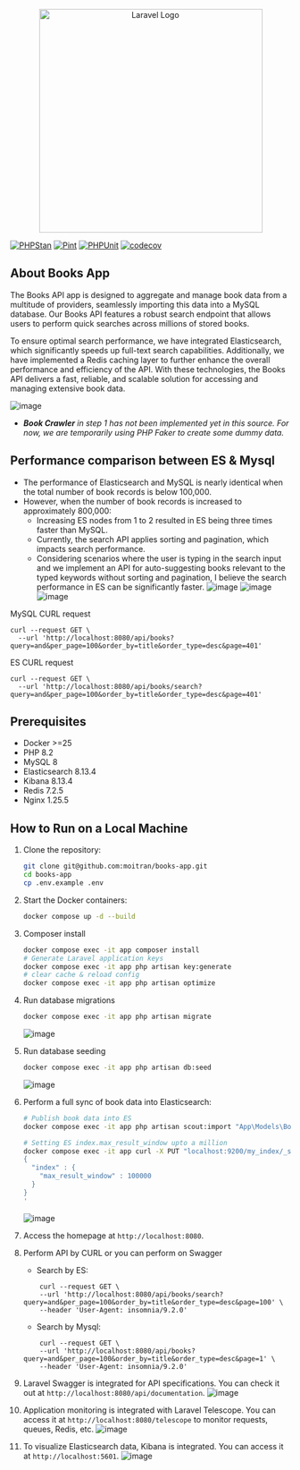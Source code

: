 <p align="center"><a href="https://laravel.com" target="_blank"><img src="https://raw.githubusercontent.com/laravel/art/master/logo-lockup/5%20SVG/2%20CMYK/1%20Full%20Color/laravel-logolockup-cmyk-red.svg" width="400" alt="Laravel Logo"></a></p>

[![PHPStan](https://github.com/moitran/books-app/actions/workflows/phpstan-ci.yml/badge.svg)](https://github.com/moitran/books-app/actions/workflows/phpstan-ci.yml)
[![Pint](https://github.com/moitran/books-app/actions/workflows/pint-ci.yml/badge.svg)](https://github.com/moitran/books-app/actions/workflows/pint-ci.yml)
[![PHPUnit](https://github.com/moitran/books-app/actions/workflows/phpunit-ci.yml/badge.svg)](https://github.com/moitran/books-app/actions/workflows/phpunit-ci.yml)
[![codecov](https://codecov.io/github/moitran/books-app/graph/badge.svg?token=FKQVP99EM5)](https://codecov.io/github/moitran/books-app)


## About Books App

The Books API app is designed to aggregate and manage book data from a multitude of providers, seamlessly importing this data into a MySQL database.
Our Books API features a robust search endpoint that allows users to perform quick searches across millions of stored books.

To ensure optimal search performance, we have integrated Elasticsearch, which significantly speeds up full-text search capabilities. Additionally, we have implemented a Redis caching layer to further enhance the overall performance and efficiency of the API. With these technologies, the Books API delivers a fast, reliable, and scalable solution for accessing and managing extensive book data.

![image](https://github.com/moitran/books-app/assets/30226535/a2d9f1f3-0808-400f-a8d4-876d146a3791)


* ***Book Crawler** in step 1 has not been implemented yet in this source. For now, we are temporarily using PHP Faker to create some dummy data.*

## Performance comparison between ES & Mysql

* The performance of Elasticsearch and MySQL is nearly identical when the total number of book records is below 100,000.
* However, when the number of book records is increased to approximately 800,000:
    * Increasing ES nodes from 1 to 2 resulted in ES being three times faster than MySQL.
    * Currently, the search API applies sorting and pagination, which impacts search performance.
    * Considering scenarios where the user is typing in the search input and we implement an API for auto-suggesting books relevant to the typed keywords without sorting and pagination, I believe the search performance in ES can be significantly faster.
![image](https://github.com/moitran/books-app/assets/30226535/778ab1cd-774b-470f-b3b1-faa183763631)
![image](https://github.com/moitran/books-app/assets/30226535/bba8fd0b-7df0-448b-a81d-3e862c10a0d3)
![image](https://github.com/moitran/books-app/assets/30226535/1843b3fe-c7c0-4f9a-8f08-6d5b0fdc00cd)

MySQL CURL request
```
curl --request GET \
  --url 'http://localhost:8080/api/books?query=and&per_page=100&order_by=title&order_type=desc&page=401'
```

ES CURL request
```
curl --request GET \
  --url 'http://localhost:8080/api/books/search?query=and&per_page=100&order_by=title&order_type=desc&page=401'
```

## Prerequisites

- Docker >=25
- PHP 8.2
- MySQL 8
- Elasticsearch 8.13.4
- Kibana 8.13.4
- Redis 7.2.5
- Nginx 1.25.5

## How to Run on a Local Machine

1. Clone the repository:
    ```bash
    git clone git@github.com:moitran/books-app.git
    cd books-app
    cp .env.example .env
    ```

2. Start the Docker containers:
    ```bash
    docker compose up -d --build
    ```
3. Composer install
    ```bash
    docker compose exec -it app composer install
    # Generate Laravel application keys
    docker compose exec -it app php artisan key:generate
    # clear cache & reload config
    docker compose exec -it app php artisan optimize
    ```

4. Run database migrations
    ```bash
    docker compose exec -it app php artisan migrate
    ```
    ![image](https://github.com/moitran/books-app/assets/30226535/3dbfbc67-99a7-4620-a035-5d05954690bd)

5. Run database seeding
    ```bash
    docker compose exec -it app php artisan db:seed
    ```
    ![image](https://github.com/moitran/books-app/assets/30226535/06f5ee67-5365-423b-b680-f151fc1ee9c7)


6. Perform a full sync of book data into Elasticsearch:
    ```bash
    # Publish book data into ES
    docker compose exec -it app php artisan scout:import "App\Models\Book"

    # Setting ES index.max_result_window upto a million
    docker compose exec -it app curl -X PUT "localhost:9200/my_index/_settings" -H 'Content-Type: application/json' -d'
    {
      "index" : {
        "max_result_window" : 100000
      }
    }
    '
    ```
    ![image](https://github.com/moitran/books-app/assets/30226535/4be9786e-5dab-4be7-be78-28d666212cdc)


7. Access the homepage at `http://localhost:8080`.

8. Perform API by CURL or you can perform on Swagger

    * Search by ES:

    ```
        curl --request GET \
        --url 'http://localhost:8080/api/books/search?query=and&per_page=100&order_by=title&order_type=desc&page=100' \
        --header 'User-Agent: insomnia/9.2.0'
    ```


    * Search by Mysql:
    ```
        curl --request GET \
        --url 'http://localhost:8080/api/books?query=and&per_page=100&order_by=title&order_type=desc&page=1' \
        --header 'User-Agent: insomnia/9.2.0'
    ```

9. Laravel Swagger is integrated for API specifications. You can check it out at `http://localhost:8080/api/documentation`.
![image](https://github.com/moitran/books-app/assets/30226535/6bc75562-68c3-4c11-a7d4-41ffa00ac489)

10. Application monitoring is integrated with Laravel Telescope. You can access it at `http://localhost:8080/telescope` to monitor requests, queues, Redis, etc.
![image](https://github.com/moitran/books-app/assets/30226535/0492ec20-c0f1-44df-9aa8-02443daf9d75)

11. To visualize Elasticsearch data, Kibana is integrated. You can access it at `http://localhost:5601`.
![image](https://github.com/moitran/books-app/assets/30226535/3d05b6ac-051f-44e9-a1bb-1e51a36bca6c)
